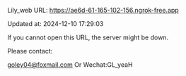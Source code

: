 Lily_web URL: https://ae6d-61-165-102-156.ngrok-free.app

Updated at: 2024-12-10 17:29:03

If you cannot open this URL, the server might be down.

Please contact: 

goley04@foxmail.com Or Wechat:GL_yeaH